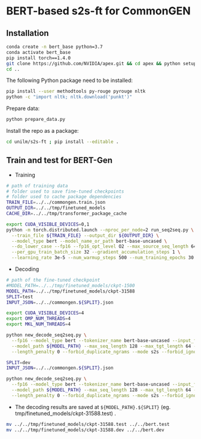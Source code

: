 # BERT-based s2s-ft for CommonGEN


## Installation

```bash
conda create -n bert_base python=3.7
conda activate bert_base
pip install torch==1.4.0
git clone https://github.com/NVIDIA/apex.git && cd apex && python setup.py install --cuda_ext --cpp_ext
cd ..
```

The following Python package need to be installed:
```bash
pip install --user methodtools py-rouge pyrouge nltk
python -c "import nltk; nltk.download('punkt')"
```

Prepare data:
```bash
python prepare_data.py
```

Install the repo as a package:
```bash
cd unilm/s2s-ft ; pip install --editable .
```



## Train and test for BERT-Gen

- Training

```bash
# path of training data
# folder used to save fine-tuned checkpoints
# folder used to cache package dependencies
TRAIN_FILE=../../commongen.train.json
OUTPUT_DIR=../../tmp/finetuned_models
CACHE_DIR=../../tmp/transformer_package_cache

export CUDA_VISIBLE_DEVICES=0,1
python -m torch.distributed.launch --nproc_per_node=2 run_seq2seq.py \
  --train_file ${TRAIN_FILE} --output_dir ${OUTPUT_DIR} \
  --model_type bert --model_name_or_path bert-base-uncased \
  --do_lower_case --fp16 --fp16_opt_level O2 --max_source_seq_length 64 --max_target_seq_length 64 \
  --per_gpu_train_batch_size 32 --gradient_accumulation_steps 1 \
  --learning_rate 3e-5 --num_warmup_steps 500 --num_training_epochs 30 --cache_dir ${CACHE_DIR}
```

- Decoding

```bash
# path of the fine-tuned checkpoint
#MODEL_PATH=../../tmp/finetuned_models/ckpt-1500
MODEL_PATH=../../tmp/finetuned_models/ckpt-31588
SPLIT=test
INPUT_JSON=../../commongen.${SPLIT}.json

export CUDA_VISIBLE_DEVICES=4
export OMP_NUM_THREADS=4
export MKL_NUM_THREADS=4

python new_decode_seq2seq.py \
  --fp16 --model_type bert --tokenizer_name bert-base-uncased --input_file ${INPUT_JSON} --split ${SPLIT} --do_lower_case \
  --model_path ${MODEL_PATH} --max_seq_length 128 --max_tgt_length 64 --batch_size 12 --beam_size 5 \
  --length_penalty 0 --forbid_duplicate_ngrams --mode s2s --forbid_ignore_word "."

SPLIT=dev
INPUT_JSON=../../commongen.${SPLIT}.json

python new_decode_seq2seq.py \
  --fp16 --model_type bert --tokenizer_name bert-base-uncased --input_file ${INPUT_JSON} --split ${SPLIT} --do_lower_case \
  --model_path ${MODEL_PATH} --max_seq_length 128 --max_tgt_length 64 --batch_size 24 --beam_size 5 \
  --length_penalty 0 --forbid_duplicate_ngrams --mode s2s --forbid_ignore_word "."
```

- The decoding results are saved at `${MODEL_PATH}.${SPLIT}` (eg. tmp/finetuned_models/ckpt-31588.test) .
```bash
mv ../../tmp/finetuned_models/ckpt-31588.test ../../bert.test
mv ../../tmp/finetuned_models/ckpt-31588.dev ../../bert.dev
```
